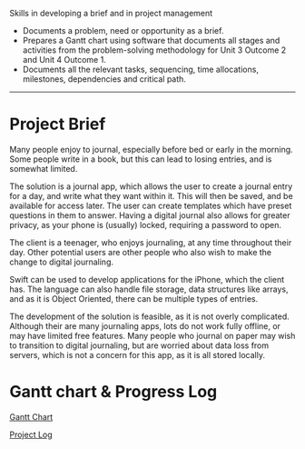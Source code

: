 Skills in developing a brief and in project management
- Documents a problem, need or opportunity as a brief.
- Prepares a Gantt chart using software that documents all stages and activities from the problem-solving methodology for Unit 3 Outcome 2 and Unit 4 Outcome 1.
- Documents all the relevant tasks, sequencing, time allocations, milestones, dependencies and critical path.

- - -

# Project Brief
Many people enjoy to journal, especially before bed or early in the morning. Some people write in a book, but this can lead to losing entries, and is somewhat limited. 

The solution is a journal app, which allows the user to create a journal entry for a day, and write what they want within it. This will then be saved, and be available for access later. The user can create templates which have preset questions in them to answer. Having a digital journal also allows for greater privacy, as your phone is (usually) locked, requiring a password to open.

The client is a teenager, who enjoys journaling, at any time throughout their day. Other potential users are other people who also wish to make the change to digital journaling. 

Swift can be used to develop applications for the iPhone, which the client has. The language can also handle file storage, data structures like arrays, and as it is Object Oriented, there can be multiple types of entries.

The development of the solution is feasible, as it is not overly complicated. Although their are many journaling apps, lots do not work fully offline, or may have limited free features. Many people who journal on paper may wish to transition to digital journaling, but are worried about data loss from servers, which is not a concern for this app, as it is all stored locally.

# Gantt chart & Progress Log

[Gantt Chart](Gantt_Chart.xlsx)

[Project Log](Project_Log.xlsx)